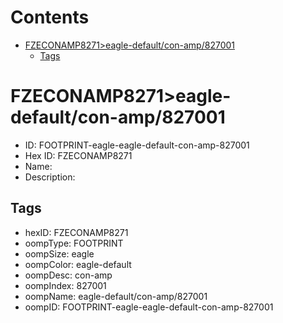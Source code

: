 



Contents
========

* [FZECONAMP8271>eagle-default/con-amp/827001](#fzeconamp8271eagle-defaultcon-amp827001)
	* [Tags](#tags)

# FZECONAMP8271>eagle-default/con-amp/827001

- ID: FOOTPRINT-eagle-eagle-default-con-amp-827001
- Hex ID: FZECONAMP8271
- Name: 
- Description: 

## Tags

- hexID: FZECONAMP8271
- oompType: FOOTPRINT
- oompSize: eagle
- oompColor: eagle-default
- oompDesc: con-amp
- oompIndex: 827001
- oompName: eagle-default/con-amp/827001
- oompID: FOOTPRINT-eagle-eagle-default-con-amp-827001
